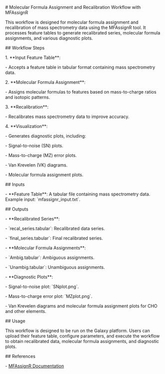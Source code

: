\# Molecular Formula Assignment and Recalibration Workflow with MFAssignR

This workflow is designed for molecular formula assignment and recalibration of mass spectrometry data using the MFAssignR tool. It processes feature tables to generate recalibrated series, molecular formula assignments, and various diagnostic plots.

\#\# Workflow Steps

1\. \*\*Input Feature Table\*\*:

\- Accepts a feature table in tabular format containing mass spectrometry data.

2\. \*\*Molecular Formula Assignment\*\*:

\- Assigns molecular formulas to features based on mass-to-charge ratios and isotopic patterns.

3\. \*\*Recalibration\*\*:

\- Recalibrates mass spectrometry data to improve accuracy.

4\. \*\*Visualization\*\*:

\- Generates diagnostic plots, including:

\- Signal-to-noise (SN) plots.

\- Mass-to-charge (MZ) error plots.

\- Van Krevelen (VK) diagrams.

\- Molecular formula assignment plots.

\#\# Inputs

\- \*\*Feature Table\*\*: A tabular file containing mass spectrometry data. Example input: \`mfassignr_input.txt\`.

\#\# Outputs

\- \*\*Recalibrated Series\*\*:

\- \`recal_series.tabular\`: Recalibrated data series.

\- \`final_series.tabular\`: Final recalibrated series.

\- \*\*Molecular Formula Assignments\*\*:

\- \`Ambig.tabular\`: Ambiguous assignments.

\- \`Unambig.tabular\`: Unambiguous assignments.

\- \*\*Diagnostic Plots\*\*:

\- Signal-to-noise plot: \`SNplot.png\`.

\- Mass-to-charge error plot: \`MZplot.png\`.

\- Van Krevelen diagrams and molecular formula assignment plots for CHO and other elements.

\#\# Usage

This workflow is designed to be run on the Galaxy platform. Users can upload their feature table, configure parameters, and execute the workflow to obtain recalibrated data, molecular formula assignments, and diagnostic plots.

\#\# References

\- [MFAssignR Documentation](https://github.com/your-repo/mfassignr)
